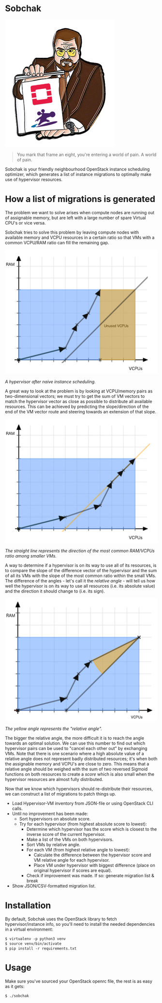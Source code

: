 # Sobchak

![logo](img/logo.png)

> You mark that frame an eight, you're entering a world of pain. A world of
> pain.

Sobchak is your friendly neighbourhood OpenStack instance scheduling optimizer,
which generates a list of instance migrations to optimally make use of
hypervisor resources.

# How a list of migrations is generated

The problem we want to solve arises when compute nodes are running out of
assignable memory, but are left with a large number of spare Virtual CPU's or
vice versa.

Sobchak tries to solve this problem by leaving compute nodes with available
memory and VCPU resources in a certain ratio so that VMs with a common VCPU/RAM
ratio can fill the remaining gap.

![Hypervisor after naive instance scheduling](img/README-1.png)

_A hypervisor after naive instance scheduling._

A great way to look at the problem is by looking at VCPU/memory pairs as
two-dimensional vectors; we must try to get the sum of VM vectors to match the
hypervisor vector as close as possible to distribute all available resources.
This can be achieved by predicting the slope/direction of the end of the VM
vector route and steering towards an extension of that slope.

![Hypervisor after predictive instance scheduling](img/README-2.png)

_The straight line represents the direction of the most common RAM/VCPUs ratio
among smaller VMs._

A way to determine if a hypervisor is on its way to use all of its resources, is
to compare the slope of the difference vector of the hypervisor and the sum of
all its VMs with the slope of the most common ratio within the small VMs. The
difference of the angles - let's call it the *relative angle* - will tell us how
well the hypervisor is on its way to use all resources (i.e. its absolute value)
and the direction it should change to (i.e. its sign).

![Relative angle](img/README-3.png)

_The yellow angle represents the "relative angle"._

The bigger the relative angle, the more difficult it is to reach the angle
towards an optimal solution. We can use this number to find out which hypervisor
pairs can be used to "cancel each other out" by exchanging VMs. Note that there
is one scenario where a high absolute value of a relative angle does not
represent badly distributed resources; it's when both the assignable memory and
VCPU's are close to zero. This means that a relative angle should be weighed
with the sum of two reversed Sigmoid functions on both resources to create a
*score* which is also small when the hypervisor resources are almost fully
distributed.

Now that we know which hypervisors should re-distribute their resources, we can
construct a list of migrations to patch things up.

- Load Hypervisor-VM inventory from JSON-file or using OpenStack CLI calls.
- Until no improvement has been made:
  - Sort hypervisors on absolute score.
  - Try for each hypervisor (from highest absolute score to lowest):
    - Determine which hypervisor has the score which is closest to the inverse
      score of the current hypervisor.
    - Make a list of the VMs on both hypervisors.
    - Sort VMs by relative angle.
    - For each VM (from highest relative angle to lowest):
      - Calculate the difference between the hypervisor score and VM relative
        angle for each hypervisor.
      - Place VM under hypervisor with biggest difference (place on original
        hypervisor if scores are equal).
    - Check if improvement was made. If so: generate migration list & break
- Show JSON/CSV-formatted migration list.

# Installation

By default, Sobchak uses the OpenStack library to fetch hypervisor/instance
info, so you'll need to install the needed dependencies in a virtual
environment:

```
$ virtualenv -p python3 venv
$ source venv/bin/activate
$ pip install -r requirements.txt
```

# Usage

Make sure you've sourced your OpenStack openrc file, the rest is as easy as it
gets:

```bash
$ ./sobchak
```
